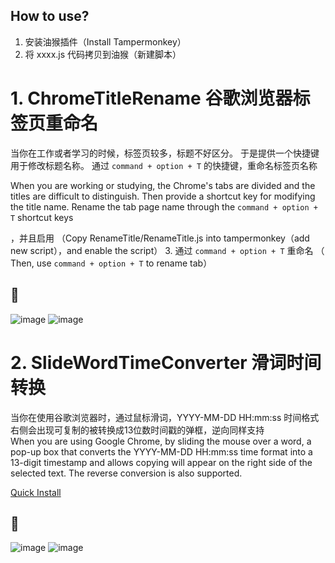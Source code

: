 ## How to use? 

1. 安装油猴插件（Install Tampermonkey）
2. 将 xxxx.js 代码拷贝到油猴（新建脚本）

# 1. ChromeTitleRename 谷歌浏览器标签页重命名  

当你在工作或者学习的时候，标签页较多，标题不好区分。
于是提供一个快捷键用于修改标题名称。 通过 ```command + option + T``` 的快捷键，重命名标签页名称

When you are working or studying, the Chrome's tabs are divided and the titles are difficult to distinguish.
Then provide a shortcut key for modifying the title name. Rename the tab page name through the ```command + option + T``` shortcut keys

，并且启用  （Copy RenameTitle/RenameTitle.js into tampermonkey（add new script），and enable the script）
3. 通过  ```command + option + T``` 重命名  （ Then, use ```command + option + T``` to rename tab）  

## 🍬
![image](https://github.com/Cocowwy/RenameTitle/assets/63331147/720315ce-2e35-4878-9bee-3c0bb5362323)
![image](https://github.com/Cocowwy/RenameTitle/assets/63331147/c3228e71-143e-4b21-bb97-b29dd55f59a0)

  

# 2. SlideWordTimeConverter 滑词时间转换 

当你在使用谷歌浏览器时，通过鼠标滑词，YYYY-MM-DD HH:mm:ss 时间格式右侧会出现可复制的被转换成13位数时间戳的弹框，逆向同样支持   
When you are using Google Chrome, by sliding the mouse over a word, a pop-up box that converts the YYYY-MM-DD HH:mm:ss time format into a 13-digit timestamp and allows copying will appear on the right side of the selected text. The reverse conversion is also supported.

[Quick Install](https://greasyfork.org/zh-CN/scripts/524030-slidewordtimeconverter)


## 🍬
![image](https://github.com/user-attachments/assets/95fc3016-8d02-4dd1-95d0-2f187e1370b1)
![image](https://github.com/user-attachments/assets/598b557b-991a-400f-8a95-9550fcd7f1f0)


